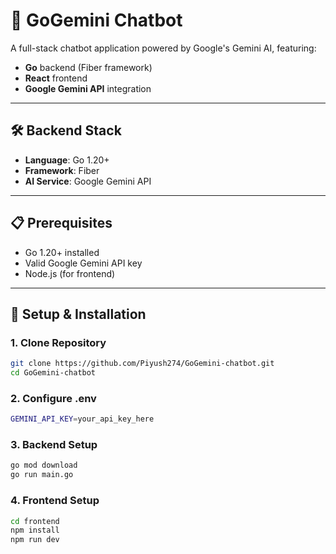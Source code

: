 # 🌟 GoGemini Chatbot

A full-stack chatbot application powered by Google's Gemini AI, featuring:

- **Go** backend (Fiber framework)
- **React** frontend
- **Google Gemini API** integration

---

## 🛠️ Backend Stack
- **Language**: Go 1.20+
- **Framework**: Fiber
- **AI Service**: Google Gemini API

---

## 📋 Prerequisites
- Go 1.20+ installed
- Valid Google Gemini API key
- Node.js (for frontend)

---

## 🚀 Setup & Installation

### 1. Clone Repository
```bash
git clone https://github.com/Piyush274/GoGemini-chatbot.git
cd GoGemini-chatbot
```

### 2. Configure .env
```bash
GEMINI_API_KEY=your_api_key_here
```

### 3. Backend Setup
```bash
go mod download
go run main.go
```

### 4. Frontend Setup
```bash
cd frontend
npm install
npm run dev
```